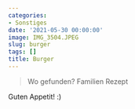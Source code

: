 ```yaml
---
categories:
- Sonstiges
date: '2021-05-30 00:00:00'
image: IMG_3504.JPEG
slug: burger
tags: []
title: Burger
---
```



> Wo gefunden? Familien Rezept

Guten Appetit! :)
